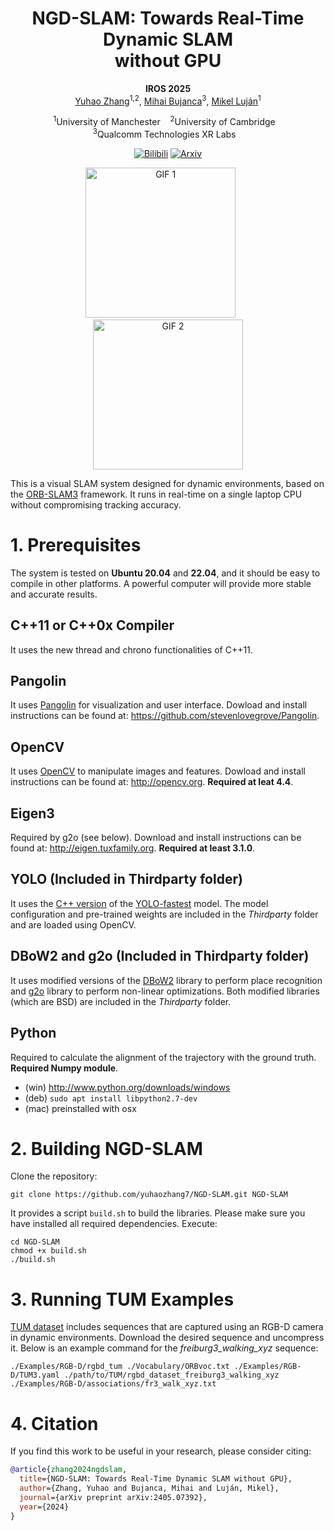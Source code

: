 <div align="center">
  <h1>NGD-SLAM: Towards Real-Time Dynamic SLAM <br>without GPU</h2>
  <strong>IROS 2025</strong>
  <br>
    <a href="https://yuhaozhang7.github.io" target="_blank">Yuhao Zhang</a><sup>1,2</sup>,
    <a href="#" target="_blank">Mihai Bujanca</a><sup>3</sup>,
    <a href="#" target="_blank">Mikel Luján</a><sup>1</sup>
  <p>
    <h45>
      <sup>1</sup>University of Manchester &nbsp;&nbsp;
      <sup>2</sup>University of Cambridge &nbsp;&nbsp;
      <br>
      <sup>3</sup>Qualcomm Technologies XR Labs &nbsp;&nbsp;
    </h5>
  </p>

  [<img src="https://img.shields.io/badge/Video-Bilibili-pink" alt="Bilibili">](https://www.bilibili.com/video/BV1XKT5eaEsT/)
  [<img src="https://img.shields.io/badge/arXiv-2405.07392-990000" alt="Arxiv">](https://arxiv.org/abs/2405.07392)

</div>

<p align="center">
  <img src="assets/bonn_crowd_small.gif" alt="GIF 1" width="240">
  &nbsp;&nbsp;&nbsp;&nbsp;&nbsp;
  <img src="assets/bonn_mov_small.gif" alt="GIF 2" width="240">
</p>

This is a visual SLAM system designed for dynamic environments, based on the [ORB-SLAM3](https://github.com/UZ-SLAMLab/ORB_SLAM3) framework. It runs in real-time on a single laptop CPU without compromising tracking accuracy.


# 1. Prerequisites
The system is tested on **Ubuntu 20.04** and **22.04**, and it should be easy to compile in other platforms. A powerful computer will provide more stable and accurate results.

## C++11 or C++0x Compiler
It uses the new thread and chrono functionalities of C++11.

## Pangolin
It uses [Pangolin](https://github.com/stevenlovegrove/Pangolin) for visualization and user interface. Dowload and install instructions can be found at: https://github.com/stevenlovegrove/Pangolin.

## OpenCV
It uses [OpenCV](http://opencv.org) to manipulate images and features. Dowload and install instructions can be found at: http://opencv.org. **Required at leat 4.4**.

## Eigen3
Required by g2o (see below). Download and install instructions can be found at: http://eigen.tuxfamily.org. **Required at least 3.1.0**.

## YOLO (Included in Thirdparty folder)
It uses the [C++ version](https://github.com/hpc203/yolov34-cpp-opencv-dnn) of the [YOLO-fastest](https://github.com/dog-qiuqiu/Yolo-Fastest.git) model. The model configuration and pre-trained weights are included in the *Thirdparty* folder and are loaded using OpenCV.

## DBoW2 and g2o (Included in Thirdparty folder)
It uses modified versions of the [DBoW2](https://github.com/dorian3d/DBoW2) library to perform place recognition and [g2o](https://github.com/RainerKuemmerle/g2o) library to perform non-linear optimizations. Both modified libraries (which are BSD) are included in the *Thirdparty* folder.

## Python
Required to calculate the alignment of the trajectory with the ground truth. **Required Numpy module**.

* (win) http://www.python.org/downloads/windows
* (deb) `sudo apt install libpython2.7-dev`
* (mac) preinstalled with osx

# 2. Building NGD-SLAM
Clone the repository:
```
git clone https://github.com/yuhaozhang7/NGD-SLAM.git NGD-SLAM
```

It provides a script `build.sh` to build the libraries. Please make sure you have installed all required dependencies. Execute:
```
cd NGD-SLAM
chmod +x build.sh
./build.sh
```

# 3. Running TUM Examples
[TUM dataset](https://cvg.cit.tum.de/data/datasets/rgbd-dataset/download) includes sequences that are captured using an RGB-D camera in dynamic environments. Download the desired sequence and uncompress it. Below is an example command for the *freiburg3_walking_xyz* sequence:
```
./Examples/RGB-D/rgbd_tum ./Vocabulary/ORBvoc.txt ./Examples/RGB-D/TUM3.yaml ./path/to/TUM/rgbd_dataset_freiburg3_walking_xyz ./Examples/RGB-D/associations/fr3_walk_xyz.txt
```

# 4. Citation
If you find this work to be useful in your research, please consider citing:
```bibtex
@article{zhang2024ngdslam,
  title={NGD-SLAM: Towards Real-Time Dynamic SLAM without GPU},
  author={Zhang, Yuhao and Bujanca, Mihai and Luján, Mikel},
  journal={arXiv preprint arXiv:2405.07392},
  year={2024}
}
```

